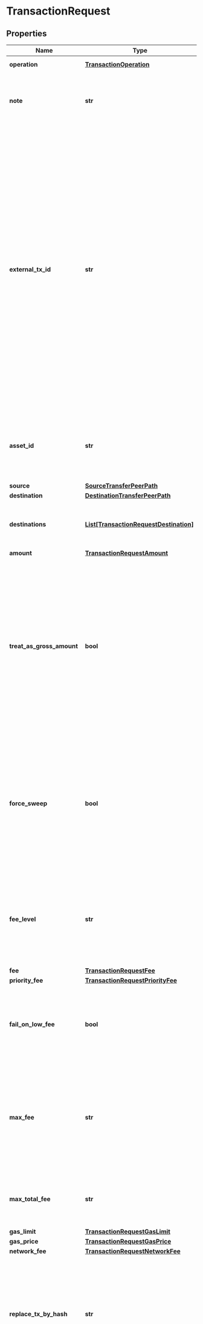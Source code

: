 # TransactionRequest


## Properties

Name | Type | Description | Notes
------------ | ------------- | ------------- | -------------
**operation** | [**TransactionOperation**](TransactionOperation.md) |  | [optional] [default to TransactionOperation.TRANSFER]
**note** | **str** | Custom note, not sent to the blockchain, to describe the transaction at your Fireblocks workspace. | [optional] 
**external_tx_id** | **str** | An optional but highly recommended parameter. Fireblocks will reject future transactions with same ID.  You should set this to a unique ID representing the transaction, to avoid submitting the same transaction twice. This helps with cases where submitting the transaction responds with an error code due to Internet interruptions, but the transaction was actually sent and processed. To validate whether a transaction has been processed, [Find a specific transaction by external transaction ID](https://developers.fireblocks.com/reference/get_transactions-external-tx-id-externaltxid). There is no specific format required for this parameter. | [optional] 
**asset_id** | **str** | The ID of the asset to transfer, for &#x60;TRANSFER&#x60;, &#x60;MINT&#x60; or &#x60;BURN&#x60; operations. [See the list of supported assets and their IDs on Fireblocks.](https://developers.fireblocks.com/reference/get_supported-assets) | [optional] 
**source** | [**SourceTransferPeerPath**](SourceTransferPeerPath.md) |  | [optional] 
**destination** | [**DestinationTransferPeerPath**](DestinationTransferPeerPath.md) |  | [optional] 
**destinations** | [**List[TransactionRequestDestination]**](TransactionRequestDestination.md) | For UTXO based blockchains, you can send a single transaction to multiple destinations. | [optional] 
**amount** | [**TransactionRequestAmount**](TransactionRequestAmount.md) |  | [optional] 
**treat_as_gross_amount** | **bool** | \&quot;When set to &#x60;true&#x60;, the fee will be deducted from the requested amount.\&quot;  **Note**: This parameter can only be considered if a transaction’s asset is a base asset, such as ETH or MATIC. If the asset can’t be used for transaction fees, like USDC, this parameter is ignored and the fee is deducted from the relevant base asset wallet in the source account. | [optional] 
**force_sweep** | **bool** | For Polkadot, Kusama and Westend transactions only. When set to true, Fireblocks will empty the asset wallet.     **Note:** If set to true when the source account is exactly 1 DOT, the transaction will fail. Any amount more or less than 1 DOT succeeds. This is a Polkadot blockchain limitation. | [optional] 
**fee_level** | **str** | For UTXO or EVM-based blockchains only. Defines the blockchain fee level which will be payed for the transaction. Alternatively, specific fee estimation parameters exist below. | [optional] 
**fee** | [**TransactionRequestFee**](TransactionRequestFee.md) |  | [optional] 
**priority_fee** | [**TransactionRequestPriorityFee**](TransactionRequestPriorityFee.md) |  | [optional] 
**fail_on_low_fee** | **bool** | When set to &#x60;true&#x60;, in case the current &#x60;MEDIUM&#x60; fee level is higher than the one specified in the transaction, the transaction will fail to avoid getting stuck with no confirmations. | [optional] 
**max_fee** | **str** | The maximum fee (gas price or fee per byte) that should be payed for the transaction.  In case the current value of the requested &#x60;feeLevel&#x60; is higher than this requested maximum fee.  Represented by a numeric string for accurate precision. | [optional] 
**max_total_fee** | **str** | For BTC-based blockchains only. The maximum fee (in the units of the fee-paying asset) that should be paid for the transaction. | [optional] 
**gas_limit** | [**TransactionRequestGasLimit**](TransactionRequestGasLimit.md) |  | [optional] 
**gas_price** | [**TransactionRequestGasPrice**](TransactionRequestGasPrice.md) |  | [optional] 
**network_fee** | [**TransactionRequestNetworkFee**](TransactionRequestNetworkFee.md) |  | [optional] 
**replace_tx_by_hash** | **str** | For EVM-based blockchains only. In case a transaction is stuck, specify the hash of the stuck transaction to replace it by this transaction with a higher fee, or to replace it with this transaction with a zero fee and drop it from the blockchain. | [optional] 
**extra_parameters** | **object** | Additional protocol / operation specific key-value parameters:  For UTXO-based blockchain input selection, add the key &#x60;inputsSelection&#x60; with the value set the [input selection structure.](https://developers.fireblocks.com/reference/transaction-objects#inputsselection) The inputs can be retrieved from the [Retrieve Unspent Inputs endpoint.](https://developers.fireblocks.com/reference/get_vault-accounts-vaultaccountid-assetid-unspent-inputs)  For &#x60;RAW&#x60; operations, add the key &#x60;rawMessageData&#x60; with the value set to the [raw message data structure.](https://developers.fireblocks.com/reference/raw-signing-objects#rawmessagedata)  For &#x60;CONTRACT_CALL&#x60; operations, add the key &#x60;contractCallData&#x60; with the value set to the Ethereum smart contract Application Binary Interface (ABI) payload. The Fireblocks [development libraries](https://developers.fireblocks.com/docs/ethereum-development#convenience-libraries) are recommended for building contract call transactions. For **exchange compliance (e.g., Binance) and Travel Rule purposes**, include the key &#x60;piiData&#x60; containing a **custom JSON structure** with Personally Identifiable Information (PII) relevant to the transaction. This data must be fully **encrypted by the sender** before being submitted to the Fireblocks API. The recommended encryption method is **hybrid encryption** using AES-256-GCM for the payload and RSA-OAEP for key exchange, with the recipient exchange’s public key. [development libraries](https://developers.fireblocks.com/docs/a-developers-guide-to-constructing-encrypted-pii-messages-for-binance-via-fireblocks)  | [optional] 
**customer_ref_id** | **str** | The ID for AML providers to associate the owner of funds with transactions. | [optional] 
**travel_rule_message** | [**TravelRuleCreateTransactionRequest**](TravelRuleCreateTransactionRequest.md) |  | [optional] 
**travel_rule_message_id** | **str** | The ID of the travel rule message from any travel rule provider. Used for travel rule linking functionality to associate transactions with existing travel rule messages. | [optional] 
**auto_staking** | **bool** | This feature is no longer supported. | [optional] 
**network_staking** | [**TransactionRequestNetworkStaking**](TransactionRequestNetworkStaking.md) |  | [optional] 
**cpu_staking** | [**TransactionRequestNetworkStaking**](TransactionRequestNetworkStaking.md) |  | [optional] 
**use_gasless** | **bool** | - Override the default gasless configuration by sending true\\false | [optional] 

## Example

```python
from fireblocks.models.transaction_request import TransactionRequest

# TODO update the JSON string below
json = "{}"
# create an instance of TransactionRequest from a JSON string
transaction_request_instance = TransactionRequest.from_json(json)
# print the JSON string representation of the object
print(TransactionRequest.to_json())

# convert the object into a dict
transaction_request_dict = transaction_request_instance.to_dict()
# create an instance of TransactionRequest from a dict
transaction_request_from_dict = TransactionRequest.from_dict(transaction_request_dict)
```
[[Back to Model list]](../README.md#documentation-for-models) [[Back to API list]](../README.md#documentation-for-api-endpoints) [[Back to README]](../README.md)


